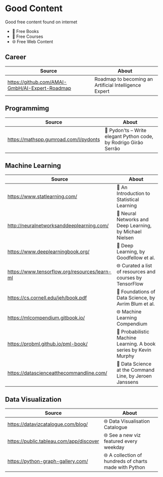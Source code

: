 # Good Content
Good free content found on internet
* :blue_book: Free Books
* :pencil: Free Courses
* :globe_with_meridians: Free Web Content

## Career
| Source | About |
| ------ | ----- |
| https://github.com/AMAI-GmbH/AI-Expert-Roadmap | Roadmap to becoming an Artificial Intelligence Expert |

## Programmimg
| Source | About |
| ------ | ----- |
| https://mathspp.gumroad.com/l/pydonts | :blue_book: Pydon'ts – Write elegant Python code, by Rodrigo Girão Serrão |

## Machine Learning
| Source | About |
| ------ | ----- |
| https://www.statlearning.com/ | :blue_book: An Introduction to Statistical Learning |
| http://neuralnetworksanddeeplearning.com/ | :blue_book: Neural Networks and Deep Learning, by Michael Nielsen |
| https://www.deeplearningbook.org/ | :blue_book: Deep Learning, by Goodfellow et al. |
| https://www.tensorflow.org/resources/learn-ml | :globe_with_meridians: Curated a list of resources and courses by TensorFlow |
| https://cs.cornell.edu/jeh/book.pdf | :blue_book: Foundations of Data Science, by Avrim Blum et al. |
| https://mlcompendium.gitbook.io/ | :globe_with_meridians: Machine Learning Compendium |
| https://probml.github.io/pml-book/ | :blue_book: Probabilistic Machine Learning. A book series by Kevin Murphy |
| https://datascienceatthecommandline.com/ | :blue_book: Data Science at the Command Line, by Jeroen Janssens |

## Data Visualization
| Source | About |
| ------ | ----- |
| https://datavizcatalogue.com/blog/ |:globe_with_meridians: Data Visualisation Catalogue |
| https://public.tableau.com/app/discover | :globe_with_meridians: See a new viz featured every weekday |
| https://python-graph-gallery.com/ | :globe_with_meridians: A collection of hundreds of charts made with Python |

